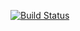
[![Build Status](https://travis-ci.org/callthemonline/simple-client-react.svg?branch=master)](https://travis-ci.org/callthemonline/simple-client-react)
